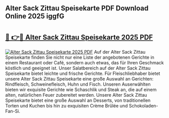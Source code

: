 ## Alter Sack Zittau Speisekarte PDF Download Online 2025 iggfG

# <h2><a href="http://gc5yssu.nevu.top/?p=Alter+Sack+Zittau+Speisekarte">🔗 👉🔴 Alter Sack Zittau Speisekarte 2025 PDF</a></h2>

[![Alter Sack Zittau Speisekarte 2025 PDF](https://i.imgur.com/dBaPXMq.png)](http://gc5yssu.nevu.top/?p=Alter+Sack+Zittau+Speisekarte)
Auf der Alter Sack Zittau Speisekarte finden Sie nicht nur eine Liste der angebotenen Gerichte in einem Restaurant oder Café, sondern auch etwas, das für Ihren Geschmack köstlich und geeignet ist. Unser Salatbereich auf der Alter Sack Zittau Speisekarte bietet leichte und frische Gerichte. Für Fleischliebhaber bietet unsere Alter Sack Zittau Speisekarte eine große Auswahl an Gerichten: Rindfleisch, Schweinefleisch, Huhn und Fisch. Unseren Auserwählten bieten wir exquisite Gerichte wie Schaschlik und Steak an, die auf einem alten, natürlichen Feuer zubereitet werden. Unsere Alter Sack Zittau Speisekarte bietet eine große Auswahl an Desserts, von traditionellen Torten und Kuchen bis hin zu exquisiten Crème Brûlée und Schokoladen-Fan-Si.

